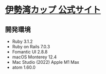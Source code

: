 # [伊勢湾カップ 公式サイト](https://isewan.herokuapp.com)

## 開発環境
* Ruby 3.1.2
* Ruby on Rails 7.0.3
* Fomantic UI 2.8.8
* macOS Monterey 12.4
* Mac Studio (2022) Apple M1 Max
* atom 1.60.0

